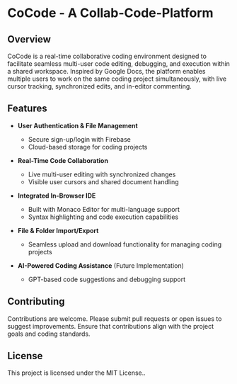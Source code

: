 # CoCode - A Collab-Code-Platform

## Overview
CoCode is a real-time collaborative coding environment designed to facilitate seamless multi-user code editing, debugging, and execution within a shared workspace. Inspired by Google Docs, the platform enables multiple users to work on the same coding project simultaneously, with live cursor tracking, synchronized edits, and in-editor commenting.

## Features

- **User Authentication & File Management**
  - Secure sign-up/login with Firebase
  - Cloud-based storage for coding projects

- **Real-Time Code Collaboration**
  - Live multi-user editing with synchronized changes
  - Visible user cursors and shared document handling

- **Integrated In-Browser IDE**
  - Built with Monaco Editor for multi-language support
  - Syntax highlighting and code execution capabilities

- **File & Folder Import/Export**
  - Seamless upload and download functionality for managing coding projects

- **AI-Powered Coding Assistance** (Future Implementation)
  - GPT-based code suggestions and debugging support

## Contributing
Contributions are welcome. Please submit pull requests or open issues to suggest improvements. Ensure that contributions align with the project goals and coding standards.

## License
This project is licensed under the MIT License..
